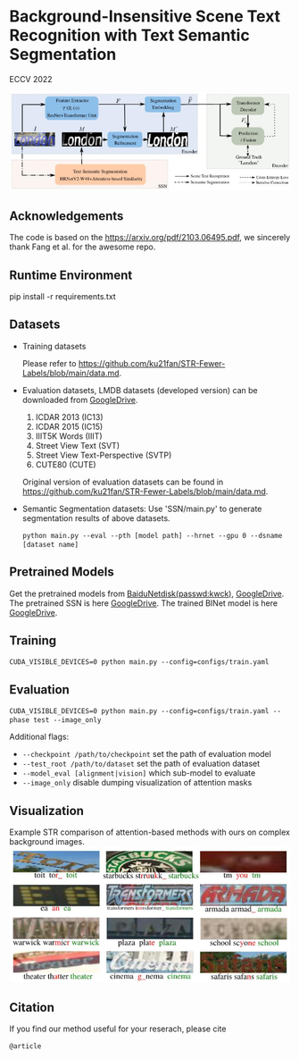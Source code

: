 

# Background-Insensitive Scene Text Recognition with Text Semantic Segmentation

ECCV 2022

![22](./fig/22.jpg)


## Acknowledgements

The code is based on the https://arxiv.org/pdf/2103.06495.pdf, we sincerely thank Fang et al. for the awesome repo. 


## Runtime Environment

pip install -r requirements.txt


## Datasets

- Training datasets

    Please refer to https://github.com/ku21fan/STR-Fewer-Labels/blob/main/data.md.
        

- Evaluation datasets, LMDB datasets (developed version) can be downloaded from [GoogleDrive](https://drive.google.com/file/d/1dTI0ipu14Q1uuK4s4z32DqbqF3dJPdkk/view?usp=sharing).
    1. ICDAR 2013 (IC13)
    2. ICDAR 2015 (IC15)
    3. IIIT5K Words (IIIT)
    4. Street View Text (SVT)
    5. Street View Text-Perspective (SVTP)
    6. CUTE80 (CUTE)
  
  Original version of evaluation datasets can be found in https://github.com/ku21fan/STR-Fewer-Labels/blob/main/data.md.
  
  
- Semantic Segmentation datasets: Use 'SSN/main.py' to generate segmentation results of above datasets. 
    ```
    python main.py --eval --pth [model path] --hrnet --gpu 0 --dsname [dataset name]
    ```


## Pretrained Models

Get the pretrained models from [BaiduNetdisk(passwd:kwck)](https://pan.baidu.com/s/1b3vyvPwvh_75FkPlp87czQ), [GoogleDrive](https://drive.google.com/file/d/1mYM_26qHUom_5NU7iutHneB_KHlLjL5y/view?usp=sharing). The pretrained SSN is here [GoogleDrive](https://drive.google.com/file/d/1zaRw4WBD5YcorbrzgzG23dC0babtN-bh/view?usp=sharing). The trained BINet model is here [GoogleDrive](https://drive.google.com/file/d/1NfitdIwwrgcR4LBNDtwFktX3E1__mpOb/view?usp=sharing).


## Training

```
CUDA_VISIBLE_DEVICES=0 python main.py --config=configs/train.yaml
```


## Evaluation

```
CUDA_VISIBLE_DEVICES=0 python main.py --config=configs/train.yaml --phase test --image_only
```
Additional flags:
- `--checkpoint /path/to/checkpoint` set the path of evaluation model 
- `--test_root /path/to/dataset` set the path of evaluation dataset
- `--model_eval [alignment|vision]` which sub-model to evaluate
- `--image_only` disable dumping visualization of attention masks


## Visualization
Example STR comparison of attention-based methods with ours on complex background images.
![s](./fig/s.jpg)


## Citation
If you find our method useful for your reserach, please cite
```bash 
@article
 ```


